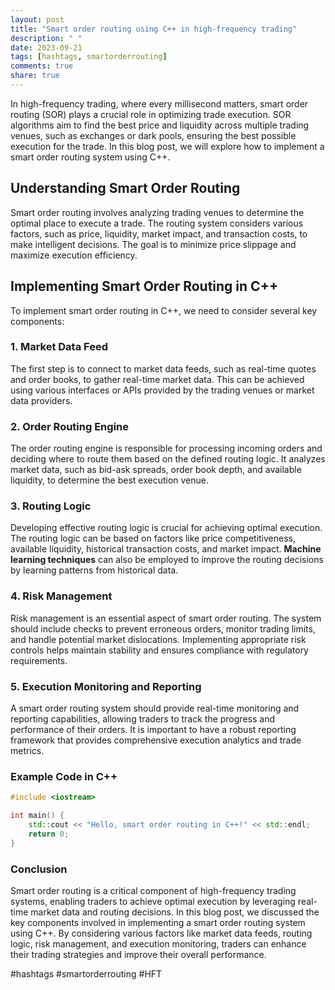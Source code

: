 ```yaml
---
layout: post
title: "Smart order routing using C++ in high-frequency trading"
description: " "
date: 2023-09-21
tags: [hashtags, smartorderrouting]
comments: true
share: true
---
```


In high-frequency trading, where every millisecond matters, smart order routing (SOR) plays a crucial role in optimizing trade execution. SOR algorithms aim to find the best price and liquidity across multiple trading venues, such as exchanges or dark pools, ensuring the best possible execution for the trade. In this blog post, we will explore how to implement a smart order routing system using C++.

## Understanding Smart Order Routing

Smart order routing involves analyzing trading venues to determine the optimal place to execute a trade. The routing system considers various factors, such as price, liquidity, market impact, and transaction costs, to make intelligent decisions. The goal is to minimize price slippage and maximize execution efficiency.

## Implementing Smart Order Routing in C++

To implement smart order routing in C++, we need to consider several key components:

### 1. Market Data Feed

The first step is to connect to market data feeds, such as real-time quotes and order books, to gather real-time market data. This can be achieved using various interfaces or APIs provided by the trading venues or market data providers.

### 2. Order Routing Engine

The order routing engine is responsible for processing incoming orders and deciding where to route them based on the defined routing logic. It analyzes market data, such as bid-ask spreads, order book depth, and available liquidity, to determine the best execution venue.

### 3. Routing Logic

Developing effective routing logic is crucial for achieving optimal execution. The routing logic can be based on factors like price competitiveness, available liquidity, historical transaction costs, and market impact. **Machine learning techniques** can also be employed to improve the routing decisions by learning patterns from historical data.

### 4. Risk Management

Risk management is an essential aspect of smart order routing. The system should include checks to prevent erroneous orders, monitor trading limits, and handle potential market dislocations. Implementing appropriate risk controls helps maintain stability and ensures compliance with regulatory requirements.

### 5. Execution Monitoring and Reporting

A smart order routing system should provide real-time monitoring and reporting capabilities, allowing traders to track the progress and performance of their orders. It is important to have a robust reporting framework that provides comprehensive execution analytics and trade metrics.

### Example Code in C++

```cpp
#include <iostream>

int main() {
    std::cout << "Hello, smart order routing in C++!" << std::endl;
    return 0;
}
```

### Conclusion

Smart order routing is a critical component of high-frequency trading systems, enabling traders to achieve optimal execution by leveraging real-time market data and routing decisions. In this blog post, we discussed the key components involved in implementing a smart order routing system using C++. By considering various factors like market data feeds, routing logic, risk management, and execution monitoring, traders can enhance their trading strategies and improve their overall performance.

#hashtags #smartorderrouting #HFT